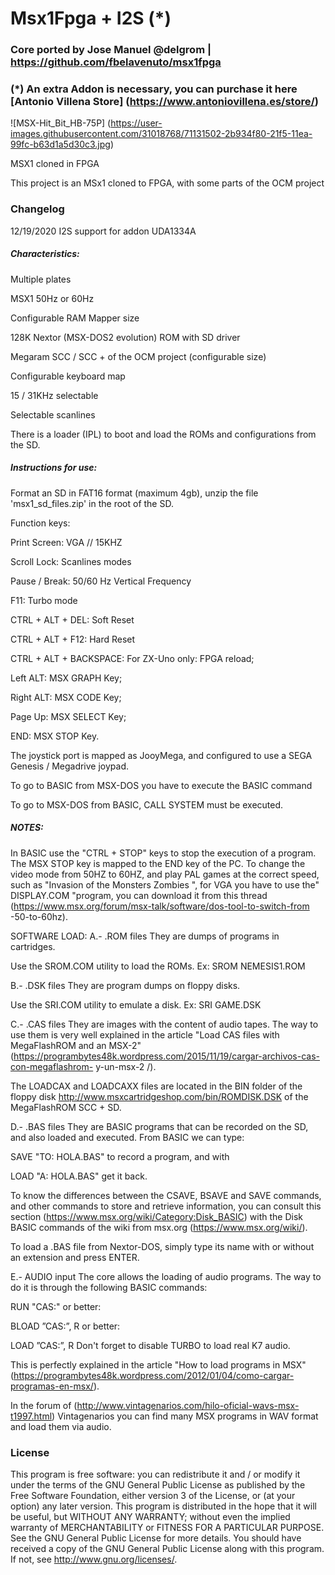 # Msx1Fpga + I2S (*)

### Core ported by Jose Manuel @delgrom | https://github.com/fbelavenuto/msx1fpga

### (*) An extra Addon is necessary, you can purchase it here [Antonio Villena Store] (https://www.antoniovillena.es/store/)
![MSX-Hit_Bit_HB-75P] (https://user-images.githubusercontent.com/31018768/71131502-2b934f80-21f5-11ea-99fc-b63d1a5d30c3.jpg)

MSX1 cloned in FPGA

This project is an MSx1 cloned to FPGA, with some parts of the OCM project

### Changelog
12/19/2020 I2S support for addon UDA1334A

##### Characteristics:

Multiple plates

MSX1 50Hz or 60Hz

Configurable RAM Mapper size

128K Nextor (MSX-DOS2 evolution) ROM with SD driver

Megaram SCC / SCC + of the OCM project (configurable size)

Configurable keyboard map

15 / 31KHz selectable

Selectable scanlines

There is a loader (IPL) to boot and load the ROMs and configurations from the SD.


##### Instructions for use:

Format an SD in FAT16 format (maximum 4gb), unzip the file 'msx1_sd_files.zip' in the root of the SD.

Function keys:

Print Screen: VGA // 15KHZ

Scroll Lock: Scanlines modes

Pause / Break: 50/60 Hz Vertical Frequency

F11: Turbo mode

CTRL + ALT + DEL: Soft Reset

CTRL + ALT + F12: Hard Reset

CTRL + ALT + BACKSPACE: For ZX-Uno only: FPGA reload;

Left ALT: MSX GRAPH Key;

Right ALT: MSX CODE Key;

Page Up: MSX SELECT Key;

END: MSX STOP Key.

The joystick port is mapped as JooyMega, and configured to use a SEGA Genesis / Megadrive joypad.

To go to BASIC from MSX-DOS you have to execute the BASIC command

To go to MSX-DOS from BASIC, CALL SYSTEM must be executed.

##### NOTES:

In BASIC use the "CTRL + STOP" keys to stop the execution of a program. The MSX STOP key is mapped to the END key of the PC.
To change the video mode from 50HZ to 60HZ, and play PAL games at the correct speed, such as "Invasion of the Monsters
Zombies ", for VGA you have to use the" DISPLAY.COM "program, you can download it from this thread (https://www.msx.org/forum/msx-talk/software/dos-tool-to-switch-from -50-to-60hz).

SOFTWARE LOAD:
A.- .ROM files
They are dumps of programs in cartridges.

Use the SROM.COM utility to load the ROMs. Ex: SROM NEMESIS1.ROM

B.- .DSK files
They are program dumps on floppy disks.

Use the SRI.COM utility to emulate a disk. Ex: SRI GAME.DSK

C.- .CAS files
They are images with the content of audio tapes. The way to use them is very well explained in the article "Load CAS files with MegaFlashROM and an MSX-2" (https://programbytes48k.wordpress.com/2015/11/19/cargar-archivos-cas-con-megaflashrom- y-un-msx-2 /).

The LOADCAX and LOADCAXX files are located in the BIN folder of the floppy disk http://www.msxcartridgeshop.com/bin/ROMDISK.DSK of the MegaFlashROM SCC + SD.

D.- .BAS files
They are BASIC programs that can be recorded on the SD, and also loaded and executed. From BASIC we can type:

SAVE "TO: HOLA.BAS"
to record a program, and with

LOAD "A: HOLA.BAS"
get it back.

To know the differences between the CSAVE, BSAVE and SAVE commands, and other commands to store and retrieve information, you can consult this section (https://www.msx.org/wiki/Category:Disk_BASIC) with the Disk BASIC commands of the wiki from msx.org (https://www.msx.org/wiki/).

To load a .BAS file from Nextor-DOS, simply type its name with or without an extension and press ENTER.

E.- AUDIO input
The core allows the loading of audio programs. The way to do it is through the following BASIC commands:

RUN "CAS:"
or better:

BLOAD ”CAS:”, R
or better:

LOAD ”CAS:”, R
Don't forget to disable TURBO to load real K7 audio.

This is perfectly explained in the article "How to load programs in MSX" (https://programbytes48k.wordpress.com/2012/01/04/como-cargar-programas-en-msx/).

In the forum of (http://www.vintagenarios.com/hilo-oficial-wavs-msx-t1997.html) Vintagenarios you can find many MSX programs in WAV format and load them via audio.

### License


This program is free software: you can redistribute it and / or modify it under the terms of the GNU General Public License as published by the Free Software Foundation, either version 3 of the License, or (at your option) any later version.
This program is distributed in the hope that it will be useful, but WITHOUT ANY WARRANTY; without even the implied warranty of MERCHANTABILITY or FITNESS FOR A PARTICULAR PURPOSE. See the GNU General Public License for more details.
You should have received a copy of the GNU General Public License along with this program. If not, see http://www.gnu.org/licenses/.
